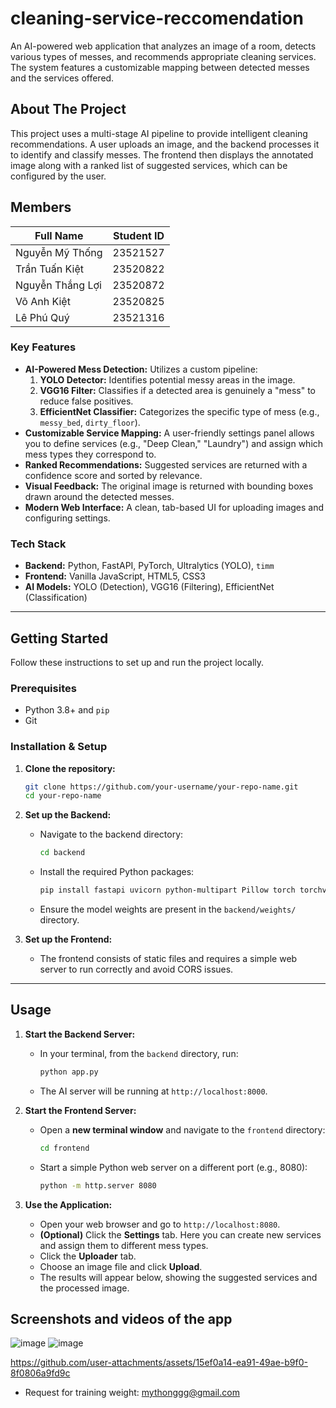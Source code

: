 # cleaning-service-reccomendation
An AI-powered web application that analyzes an image of a room, detects various types of messes, and recommends appropriate cleaning services. The system features a customizable mapping between detected messes and the services offered.

## About The Project

This project uses a multi-stage AI pipeline to provide intelligent cleaning recommendations. A user uploads an image, and the backend processes it to identify and classify messes. The frontend then displays the annotated image along with a ranked list of suggested services, which can be configured by the user.

## Members

| Full Name                  | Student ID      | 
| -------------------- | --------------- |
| Nguyễn Mỹ Thống               | 23521527        |
| Trần Tuấn Kiệt               | 23520822        |
| Nguyễn Thắng Lợi     | 23520872        |
| Võ Anh Kiệt  | 23520825        |
| Lê Phú Quý                      | 23521316        |

### Key Features

*   **AI-Powered Mess Detection:** Utilizes a custom pipeline:
    1.  **YOLO Detector:** Identifies potential messy areas in the image.
    2.  **VGG16 Filter:** Classifies if a detected area is genuinely a "mess" to reduce false positives.
    3.  **EfficientNet Classifier:** Categorizes the specific type of mess (e.g., `messy_bed`, `dirty_floor`).
*   **Customizable Service Mapping:** A user-friendly settings panel allows you to define services (e.g., "Deep Clean," "Laundry") and assign which mess types they correspond to.
*   **Ranked Recommendations:** Suggested services are returned with a confidence score and sorted by relevance.
*   **Visual Feedback:** The original image is returned with bounding boxes drawn around the detected messes.
*   **Modern Web Interface:** A clean, tab-based UI for uploading images and configuring settings.

### Tech Stack

*   **Backend:** Python, FastAPI, PyTorch, Ultralytics (YOLO), `timm`
*   **Frontend:** Vanilla JavaScript, HTML5, CSS3
*   **AI Models:** YOLO (Detection), VGG16 (Filtering), EfficientNet (Classification)

---

## Getting Started

Follow these instructions to set up and run the project locally.

### Prerequisites

*   Python 3.8+ and `pip`
*   Git

### Installation & Setup

1.  **Clone the repository:**
    ```bash
    git clone https://github.com/your-username/your-repo-name.git
    cd your-repo-name
    ```

2.  **Set up the Backend:**
    *   Navigate to the backend directory:
        ```bash
        cd backend
        ```
    *   Install the required Python packages:
        ```bash
        pip install fastapi uvicorn python-multipart Pillow torch torchvision ultralytics timm albumentations numpy
        ```
    *   Ensure the model weights are present in the `backend/weights/` directory.

3.  **Set up the Frontend:**
    *   The frontend consists of static files and requires a simple web server to run correctly and avoid CORS issues.

---

## Usage

1.  **Start the Backend Server:**
    *   In your terminal, from the `backend` directory, run:
        ```bash
        python app.py
        ```
    *   The AI server will be running at `http://localhost:8000`.

2.  **Start the Frontend Server:**
    *   Open a **new terminal window** and navigate to the `frontend` directory:
        ```bash
        cd frontend
        ```
    *   Start a simple Python web server on a different port (e.g., 8080):
        ```bash
        python -m http.server 8080
        ```

3.  **Use the Application:**
    *   Open your web browser and go to `http://localhost:8080`.
    *   **(Optional)** Click the **Settings** tab. Here you can create new services and assign them to different mess types.
    *   Click the **Uploader** tab.
    *   Choose an image file and click **Upload**.
    *   The results will appear below, showing the suggested services and the processed image.

## Screenshots and videos of the app 
![image](https://github.com/user-attachments/assets/73f81ae4-e5cf-4a62-8b4e-7e67fb67fc78)
![image](https://github.com/user-attachments/assets/4597e25a-2c30-4e21-b88a-8d30797be880)

https://github.com/user-attachments/assets/15ef0a14-ea91-49ae-b9f0-8f0806a9fd9c


- Request for training weight: mythonggg@gmail.com
